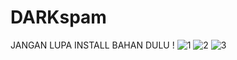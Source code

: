 # DARKspam
JANGAN LUPA INSTALL BAHAN DULU !
![1](https://user-images.githubusercontent.com/49472584/75246495-77203600-5802-11ea-977f-a2f884432c5a.jpg)
![2](https://user-images.githubusercontent.com/49472584/75246499-78e9f980-5802-11ea-9021-ad06afc78ad8.jpg)
![3](https://user-images.githubusercontent.com/49472584/75246503-79829000-5802-11ea-9e49-81252dfb3a3d.jpg)
